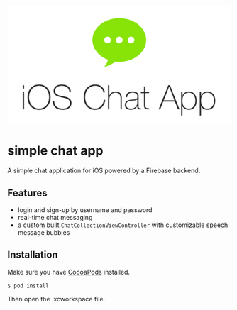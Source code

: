 <p align="center">
  <img src="logo.png">
</p>

# simple chat app

A simple chat application for iOS powered by a Firebase backend.

## Features

- login and sign-up by username and password
- real-time chat messaging
- a custom built `ChatCollectionViewController` with  customizable speech message bubbles

## Installation

Make sure you have [CocoaPods](https://cocoapods.org/) installed.

```
$ pod install
```

Then open the .xcworkspace file.
